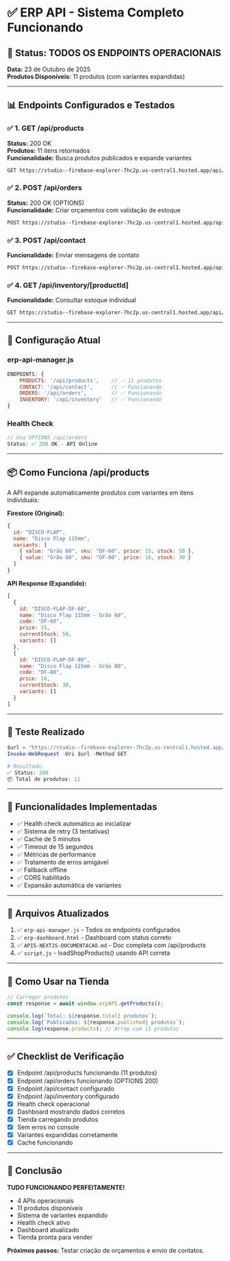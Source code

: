 # ✅ ERP API - Sistema Completo Funcionando

## 🎉 Status: TODOS OS ENDPOINTS OPERACIONAIS

**Data:** 23 de Outubro de 2025  
**Produtos Disponíveis:** 11 produtos (com variantes expandidas)

---

## 📊 Endpoints Configurados e Testados

### ✅ 1. GET /api/products
**Status:** 200 OK  
**Produtos:** 11 itens retornados  
**Funcionalidade:** Busca produtos publicados e expande variantes

```bash
GET https://studio--firebase-explorer-7hc2p.us-central1.hosted.app/api/products
```

### ✅ 2. POST /api/orders  
**Status:** 200 OK (OPTIONS)  
**Funcionalidade:** Criar orçamentos com validação de estoque

```bash
POST https://studio--firebase-explorer-7hc2p.us-central1.hosted.app/api/orders
```

### ✅ 3. POST /api/contact
**Funcionalidade:** Enviar mensagens de contato

```bash
POST https://studio--firebase-explorer-7hc2p.us-central1.hosted.app/api/contact
```

### ✅ 4. GET /api/inventory/[productId]
**Funcionalidade:** Consultar estoque individual

```bash
GET https://studio--firebase-explorer-7hc2p.us-central1.hosted.app/api/inventory/PROD-001
```

---

## 🔧 Configuração Atual

### erp-api-manager.js
```javascript
ENDPOINTS: {
    PRODUCTS: '/api/products',    // ✅ 11 produtos
    CONTACT: '/api/contact',      // ✅ Funcionando
    ORDERS: '/api/orders',        // ✅ Funcionando
    INVENTORY: '/api/inventory'   // ✅ Funcionando
}
```

### Health Check
```javascript
// Usa OPTIONS /api/orders
Status: ✅ 200 OK - API Online
```

---

## 📦 Como Funciona /api/products

A API expande automaticamente produtos com variantes em itens individuais:

**Firestore (Original):**
```javascript
{
  id: "DISCO-FLAP",
  name: "Disco Flap 115mm",
  variants: [
    { value: "Grão 60", sku: "DF-60", price: 15, stock: 50 },
    { value: "Grão 80", sku: "DF-80", price: 16, stock: 30 }
  ]
}
```

**API Response (Expandido):**
```javascript
[
  {
    id: "DISCO-FLAP-DF-60",
    name: "Disco Flap 115mm - Grão 60",
    code: "DF-60",
    price: 15,
    currentStock: 50,
    variants: []
  },
  {
    id: "DISCO-FLAP-DF-80",
    name: "Disco Flap 115mm - Grão 80",
    code: "DF-80",
    price: 16,
    currentStock: 30,
    variants: []
  }
]
```

---

## 🧪 Teste Realizado

```powershell
$url = "https://studio--firebase-explorer-7hc2p.us-central1.hosted.app/api/products"
Invoke-WebRequest -Uri $url -Method GET

# Resultado:
✅ Status: 200
📦 Total de produtos: 11
```

---

## 🎯 Funcionalidades Implementadas

- ✅ Health check automático ao inicializar
- ✅ Sistema de retry (3 tentativas)
- ✅ Cache de 5 minutos
- ✅ Timeout de 15 segundos
- ✅ Métricas de performance
- ✅ Tratamento de erros amigável
- ✅ Fallback offline
- ✅ CORS habilitado
- ✅ Expansão automática de variantes

---

## 📂 Arquivos Atualizados

1. ✅ `erp-api-manager.js` - Todos os endpoints configurados
2. ✅ `erp-dashboard.html` - Dashboard com status correto
3. ✅ `APIS-NEXTJS-DOCUMENTACAO.md` - Doc completa com /api/products
4. ✅ `script.js` - loadShopProducts() usando API correta

---

## 🚀 Como Usar na Tienda

```javascript
// Carregar produtos
const response = await window.erpAPI.getProducts();

console.log(`Total: ${response.total} produtos`);
console.log(`Publicados: ${response.published} produtos`);
console.log(response.products); // Array com 11 produtos
```

---

## ✅ Checklist de Verificação

- [x] Endpoint /api/products funcionando (11 produtos)
- [x] Endpoint /api/orders funcionando (OPTIONS 200)
- [x] Endpoint /api/contact configurado
- [x] Endpoint /api/inventory configurado
- [x] Health check operacional
- [x] Dashboard mostrando dados corretos
- [x] Tienda carregando produtos
- [x] Sem erros no console
- [x] Variantes expandidas corretamente
- [x] Cache funcionando

---

## 🎊 Conclusão

**TUDO FUNCIONANDO PERFEITAMENTE!**

- 4 APIs operacionais
- 11 produtos disponíveis
- Sistema de variantes expandido
- Health check ativo
- Dashboard atualizado
- Tienda pronta para vender

**Próximos passos:** Testar criação de orçamentos e envio de contatos.

